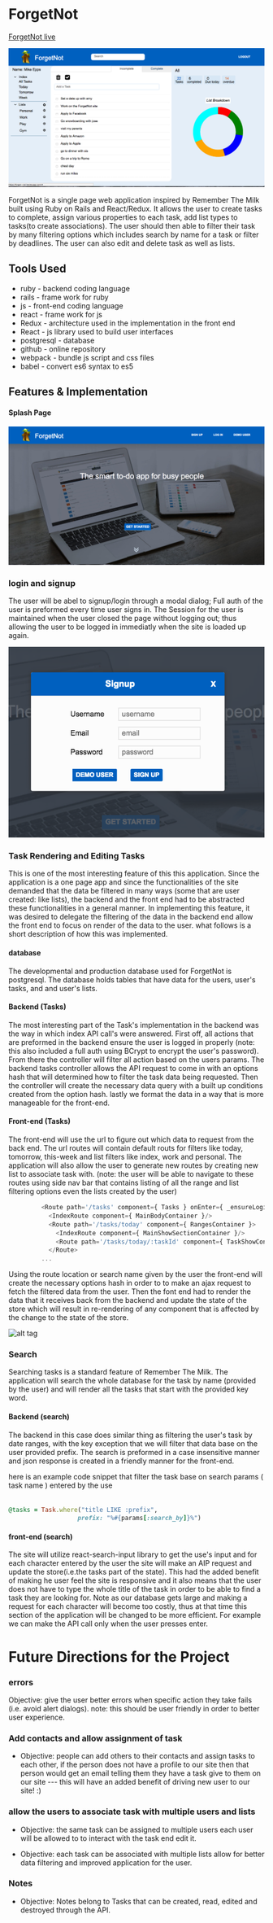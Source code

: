 # ForgetNot
[ForgetNot live](https://forget--not.herokuapp.com/)

![alt tag](https://github.com/bkargaw/forget_not/blob/master/docs/live_photos/ForgetNot.png)

ForgetNot is a single page web application inspired by Remember The Milk built using Ruby on Rails and React/Redux. It allows the user to create tasks to complete, assign various properties
to each task, add list types to tasks(to create associations). The user should then able to
filter their task by many filtering options which includes search by name for a task or filter
by deadlines. The user can also edit and delete task as well as lists.



## Tools Used
  * ruby - backend coding language
  * rails - frame work for ruby
  * js - front-end coding language
  * react - frame work for js
  * Redux - architecture used in the implementation in the front end
  * React - js library used to build user interfaces
  * postgresql - database
  * github - online repository
  * webpack - bundle js script and css files
  * babel - convert es6 syntax to es5

## Features & Implementation

#### Splash Page

![alt tag](https://github.com/bkargaw/forget_not/blob/master/docs/live_photos/ForgetNot_SplashPage.png)

### login and signup
  The user will be abel to signup/login through a modal dialog; Full auth of the user is preformed every time user signs in. The Session for the user is maintained when the user closed the page without logging out; thus allowing the user to be logged in immediatly when the site is loaded up again.

![alt tag](https://github.com/bkargaw/forget_not/blob/master/docs/live_photos/Sign_up.png)

### Task Rendering and Editing Tasks
  This is one of the most interesting feature of this this application. Since the application is a one
  page app and since the functionalities of the site demanded that the data be filtered in many ways
  (some that are user created: like lists), the backend and the front end had to be abstracted these functionalities in a general manner. In implementing this feature, it was desired to delegate the filtering
  of the data in the backend end allow the front end to focus on render of the data to the user. what follows is a short description of how this was implemented.

#### database
  The developmental and production database used for ForgetNot is postgresql. The database holds tables that have data for the users, user's tasks, and and user's lists.

#### Backend (Tasks)
  The most interesting part of the Task's implementation in the backend was the way in which index API call's were answered. First off, all actions that are preformed in the backend ensure the user is logged in properly (note: this also included a full auth using BCrypt to encrypt the user's password). From there the controller will filter all action based on the users params. The backend tasks controller
  allows the API request to come in with an options hash that will determined how to filter the task data being requested. Then the controller will create the necessary data query with a built
  up conditions created from the option hash. lastly we format the data in a way that is more manageable for the front-end.


#### Front-end (Tasks)
  The front-end will use the url to figure out which data to request from the back end. The url routes will contain
  default routs for filters like today, tomorrow, this-week and list filters like index, work and personal. The
  application will also allow the user to generate new routes by creating new list to associate task with.
  (note: the user will be able  to navigate to these routes using side nav bar that contains listing of all the
    range and list filtering options even the lists created by the user)

<!---
hear is the code for creating a route to the range filter -- today
(note: all routes where generated using react-router)
--->
 ```js
          <Route path='/tasks' component={ Tasks } onEnter={ _ensureLogin }>
            <IndexRoute component={ MainBodyContainer }/>
            <Route path='/tasks/today' component={ RangesContainer }>
              <IndexRoute component={ MainShowSectionContainer }/>
              <Route path='/tasks/today/:taskId' component={ TaskShowContainer }/>
            </Route>
          ...
  ```

  Using the route location or search name given by the user the front-end will create the necessary options hash in order to to make an ajax request to fetch the filtered data from the user. Then the font end had to render the data that it receives back from the backend and update the state of the store which will result in re-rendering of any component that is affected by the change to the state of the store.

![alt tag](https://github.com/bkargaw/forget_not/blob/master/docs/wireframes/main_page%20with%20show%20task.png)


### Search
Searching tasks is a standard feature of Remember The Milk. The application will search the whole database for the task by name (provided by the user) and will render all the tasks that start with the provided key word.  

#### Backend (search)
  The backend in this case does similar thing as filtering the user's task by date ranges, with the key exception that we will filter that data base on the user provided prefix. The search is preformed in a case insensitive manner  and json response is created in a friendly manner for the front-end.


  here is an example code snippet that filter the task base on search params ( task name ) entered by the use
   ```ruby

  @tasks = Task.where("title LIKE :prefix",
                      prefix: "%#{params[:search_by]}%")
   ```

#### front-end (search)
  The site will utilize react-search-input library to get the use's input and for each character entered by the user the site will make an AIP request and update the store(i.e.the tasks part of the state). This had the added benefit of making he user feel the site is responsive and it also means that the user does not have  to type the whole title of the task in order to be able to find a task they are looking for. Note as our database gets large and making a request for each character will become too costly, thus at that time this section of the application will be changed to be more efficient. For example we can make the API call only when the user presses enter.   


# Future Directions for the Project

### errors
  Objective: give the user better errors when specific action they take fails (i.e. avoid  alert dialogs). note: this should be user friendly in order to better user experience.

### Add contacts and allow assignment of task

 * Objective: people can add others to their contacts and assign tasks to each other, if the  person does not have a profile to our site then that person would get an email telling them they have a task give to them on our site --- this will have an added benefit of driving new user to our site! :)

### allow the users to associate task with multiple users and lists

  * Objective: the same task can be assigned to multiple users each user will be allowed to to interact  with the task end edit it.

  * Objective: each task can be associated with multiple lists allow for better data filtering and improved application for the user.

### Notes

  * Objective: Notes belong to Tasks that can be created, read, edited and destroyed through the API.
